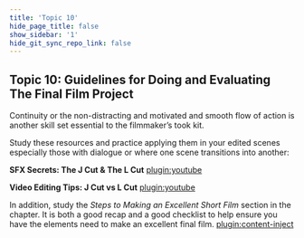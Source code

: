 ```yaml
---
title: 'Topic 10'
hide_page_title: false
show_sidebar: '1'
hide_git_sync_repo_link: false
---
```


## Topic 10: Guidelines for Doing and Evaluating The Final Film Project

Continuity or the non-distracting and motivated and smooth flow of action is another skill set essential to the filmmaker’s took kit.

Study these resources and practice applying them in your edited scenes especially those with dialogue or where one scene transitions into another:

**SFX Secrets: The J Cut & The L Cut**
[plugin:youtube](https://www.youtube.com/watch?v=eyH-a964kAs)

**Video Editing Tips: J Cut vs L Cut**
[plugin:youtube](https://www.youtube.com/watch?v=fT5rRPMnka0)


In addition, study the *Steps to Making an Excellent Short Film* section in the chapter. It is both a good recap and a good checklist to help ensure you have the elements need to make an excellent final film.
[plugin:content-inject](../_9-10)

